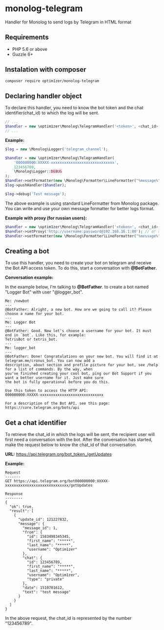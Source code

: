 # monolog-telegram
Handler for Monolog to send logs by Telegram in HTML format

Requirements
------------

- PHP 5.6 or above
- Guzzle 6+

Instalation with composer
-------------------------

```bash
composer require optim1zer/monolog-telegram  
```

Declaring handler object
------------------------

To declare this handler, you need to know the bot token and the chat identifier(chat_id) to
which the log will be sent.

```php
// ...
$handler = new \optim1zer\Monolog\TelegramHandler('<token>', <chat_id>, <log_level>);
// ...
```

**Example:**

```php
$log = new \Monolog\Logger('telegram_channel');

$handler = new \optim1zer\Monolog\TelegramHandler(
    '000000000:XXXXX-xxxxxxxxxxxxxxxxxxxxxxxxxxxxx',
    123456789,
    \Monolog\Logger::DEBUG
);
$handler->setFormatter(new \Monolog\Formatter\LineFormatter("%message%", null, true));
$log->pushHandler($handler);

$log->debug('Test message');
```

The above example is using standard LineFormatter from Monolog package. You can write and use your own message formatter for better logs format.

**Example with proxy (for russian users):**

```php
$handler = new \optim1zer\Monolog\TelegramHandler('<token>', <chat_id>, <log_level>);
$handler->setProxy('http://username:password@192.168.16.1:80'); // or simply 'http://192.168.16.1:80'
$handler->setFormatter(new \Monolog\Formatter\LineFormatter("%message%", null, true));
```

Creating a bot
--------------

To use this handler, you need to create your bot on telegram and receive the Bot API access token.
To do this, start a conversation with **@BotFather**.

**Conversation example:**

In the example below, I'm talking to **@BotFather**. to create a bot named "Logger Bot" with user "@logger_bot".

```
Me: /newbot
---
@BotFather: Alright, a new bot. How are we going to call it? Please choose a name for your bot.
---
Me: Logger Bot
---
@BotFather: Good. Now let's choose a username for your bot. It must end in `bot`. Like this, for example: 
TetrisBot or tetris_bot.
---
Me: logger_bot
---
@BotFather: Done! Congratulations on your new bot. You will find it at telegram.me/cronus_bot. You can now add a 
description, about section and profile picture for your bot, see /help for a list of commands. By the way, when 
you've finished creating your cool bot, ping our Bot Support if you want a better username for it. Just make sure 
the bot is fully operational before you do this.

Use this token to access the HTTP API:
000000000:XXXXX-xxxxxxxxxxxxxxxxxxxxxxxxxxxxx

For a description of the Bot API, see this page: https://core.telegram.org/bots/api
```

Get a chat identifier
----------------------

To retrieve the chat_id in which the logs will be sent, the recipient user will first need a conversation with 
the bot. After the conversation has started, make the request below to know the chat_id of that conversation.

**URL:** https://api.telegram.org/bot_token_/getUpdates

**Example:**

```
Request
-------
GET https://api.telegram.org/bot000000000:XXXXX-xxxxxxxxxxxxxxxxxxxxxxxxxxxxx/getUpdates

Response
--------
{
  "ok": true,
  "result": [
    {
      "update_id": 121227832,
      "message": {
        "message_id": 1,
        "from": {
          "id": 1583498345345,
          "first_name": "*****",
          "last_name": "*****",
          "username": "Optim1zer"
        },
        "chat": {
          "id": 123456789,
          "first_name": "*****",
          "last_name": "*****",
          "username": "Optim1zer",
          "type": "private"
        },
        "date": 1510701612,
        "text": "test message"
      }
    }
  ]
}
```

In the above request, the chat_id is represented by the number "123456789".